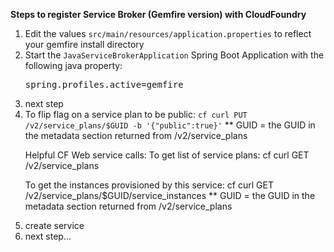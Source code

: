 <strong>Steps to register Service Broker (Gemfire version) with CloudFoundry</strong>
<ol>
<li>Edit the values <code>src/main/resources/application.properties</code> to reflect your gemfire install directory</li>
<li>Start the <code>JavaServiceBrokerApplication</code> Spring Boot Application with the following java property:
<pre>spring.profiles.active=gemfire</pre>
</li>
<li>next step</li>
<li>To flip flag on a service plan to be public:
<code>cf curl PUT /v2/service_plans/$GUID -b '{"public":true}'</code>
** GUID = the GUID in the metadata section returned from /v2/service_plans

Helpful CF Web service calls:
To get list of service plans:
cf curl GET /v2/service_plans

To get the instances provisioned by this service:
cf curl GET /v2/service_plans/$GUID/service_instances
** GUID = the GUID in the metadata section returned from /v2/service_plans
</li>
<li>create service</li>
<li>next step...</li>
</ol>

